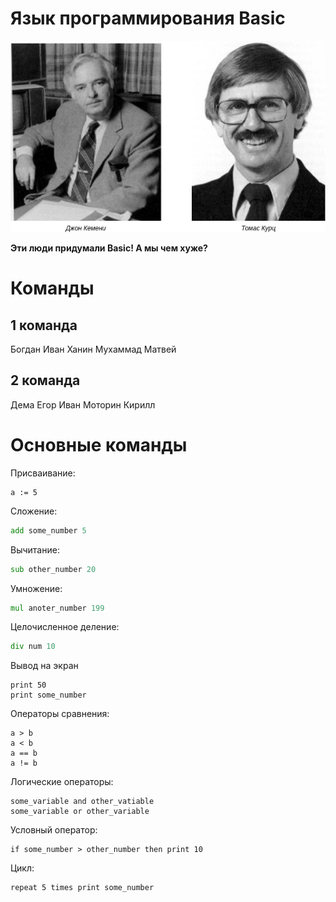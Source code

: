 # Язык программирования Basic
<html>
  <body>
      <img src="https://github.com/bardoor/basic/blob/main/Создатели%20basIc.png"/>
</html>
<br>

**Эти люди придумали Basic! А мы чем хуже?**

# Команды
## 1 команда
Богдан
Иван Ханин
Мухаммад
Матвей

## 2 команда
Дема
Егор
Иван Моторин
Кирилл


# Основные команды
Присваивание:
```basic
a := 5
```

Сложение:
```asm
add some_number 5
```

Вычитание:
```asm
sub other_number 20
```

Умножение:
```asm
mul anoter_number 199
```

Целочисленное деление:
```asm
div num 10
```

Вывод на экран
```basic
print 50
print some_number
```

Операторы сравнения:
```basic
a > b
a < b
a == b
a != b
```

Логические операторы:
```basic
some_variable and other_vatiable
some_variable or other_variable
```

Условный оператор:
```basic
if some_number > other_number then print 10
```

Цикл:
```basic
repeat 5 times print some_number
```

